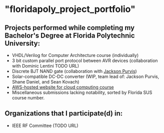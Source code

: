 # "floridapoly_project_portfolio"
## Projects performed while completing my Bachelor's Degree at Florida Polytechnic University:
* VHDL/Verilog for Computer Architecture course (individually)
* 3 bit custom parallel port protocol between AVR devices (collaboration with Dominic Lentini TODO URL)
* Discrete BJT NAND gate (collaboration with [Jackson Purvis](https://github.com/jpurvis54))
* Solar-compatible DC-DC converter (WIP, team lead of: Jackson Purvis, Shane Daniel, and Sean Kovach)
* [AWS-hosted website for cloud computing course](https://github.com/peterdran/rainforest_sky_website_project)
* Miscellaneous submissions lacking notability, sorted by Florida SUS course number. 

## Organizations that I participate(d) in:
* IEEE RF Committee (TODO URL)
